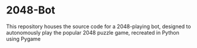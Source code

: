 # 2048-Bot
This repository houses the source code for a 2048-playing bot, designed to autonomously play the popular 2048 puzzle game, recreated in Python using Pygame
